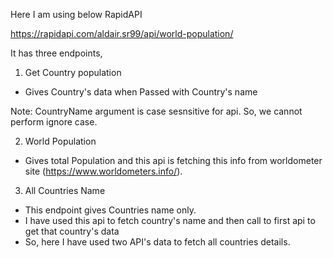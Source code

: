 Here I am using below RapidAPI

https://rapidapi.com/aldair.sr99/api/world-population/

It has three endpoints,
1. Get Country population
 - Gives Country's data when Passed with Country's name

 Note: CountryName argument is case sesnsitive for api. So, we cannot perform ignore case.

 2. World Population
  - Gives total Population and this api is fetching this info from worldometer site (https://www.worldometers.info/).

 3. All Countries Name
  - This endpoint gives Countries name only.
  - I have used this api to fetch country's name and then call to first api to get that country's data
  - So, here I have used two API's data to fetch all countries details. 
